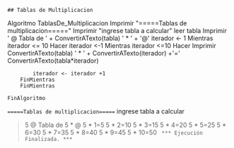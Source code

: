 `` ## Tablas de Multiplicacion ``

Algoritmo TablasDe_Multiplicacion
	Imprimir "=====Tablas de multiplicacion====="
	Imprimir "ingrese tabla a calcular"
	leer tabla
	Imprimir ' @ Tabla de ' + ConvertirATexto(tabla) ' * ' + '@'
	iterador <- 1
	Mientras iterador <= 10 Hacer
		iterador <-1
		Mientras iterador <=10 Hacer
			Imprimir ConvertirATexto(tabla) ' * ' + ConvertirATexto(iterador) +'=' ConvertirATexto(tabla*iterador)
			
			iterador <- iterador +1
		FinMientras
		FinMientras
`` FinAlgoritmo ``


`` =====Tablas de multiplicacion===== `` 
ingrese tabla a calcular
> 5
 @ Tabla de 5 * @
5 * 1=5
5 * 2=10
5 * 3=15
5 * 4=20
5 * 5=25
5 * 6=30
5 * 7=35
5 * 8=40
5 * 9=45
5 * 10=50
``  *** Ejecución Finalizada. *** `` 
